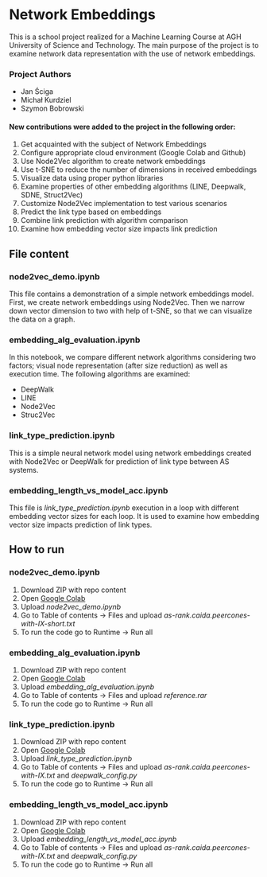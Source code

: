 # Network Embeddings

This is a school project realized for a Machine Learning Course at AGH University of Science and Technology. The main purpose of the project is to examine network data representation with the use of network embeddings.

### Project Authors
- Jan Ściga
- Michał Kurdziel
- Szymon Bobrowski

#### New contributions were added to the project in the following order:
1. Get acquainted with the subject of Network Embeddings
2. Configure appropriate cloud environment (Google Colab and Github)
3. Use Node2Vec algorithm to create network embeddings
4. Use t-SNE to reduce the number of dimensions in received embeddings
5. Visualize data using proper python libraries
6. Examine properties of other embedding algorithms (LINE, Deepwalk, SDNE, Struct2Vec)
7. Customize Node2Vec implementation to test various scenarios
8. Predict the link type based on embeddings
9. Combine link prediction with algorithm comparison
10. Examine how embedding vector size impacts link prediction


## File content

### node2vec_demo.ipynb
This file contains a demonstration of a simple network embeddings model. First, we create network embeddings using Node2Vec. Then we narrow down vector dimension to two with help of t-SNE, so that we can visualize the data on a graph.

### embedding_alg_evaluation.ipynb
In this notebook, we compare different network algorithms considering two factors; visual node representation (after size reduction) as well as execution time. The following algorithms are examined:
- DeepWalk
- LINE
- Node2Vec
- Struc2Vec

### link_type_prediction.ipynb
This is a simple neural network model using network embeddings created with Node2Vec or DeepWalk for prediction of link type between AS systems.

### embedding_length_vs_model_acc.ipynb
This file is _link_type_prediction.ipynb_ execution in a loop with different embedding vector sizes for each loop. It is used to examine how embedding vector size impacts prediction of link types.


## How to run

### node2vec_demo.ipynb
1. Download ZIP with repo content
2. Open [Google Colab](https://colab.research.google.com)
3. Upload _node2vec_demo.ipynb_
4. Go to Table of contents -> Files and upload _as-rank.caida.peercones-with-IX-short.txt_
5. To run the code go to Runtime -> Run all

### embedding_alg_evaluation.ipynb
1. Download ZIP with repo content
2. Open [Google Colab](https://colab.research.google.com)
3. Upload _embedding_alg_evaluation.ipynb_
4. Go to Table of contents -> Files and upload _reference.rar_
5. To run the code go to Runtime -> Run all

### link_type_prediction.ipynb
1. Download ZIP with repo content
2. Open [Google Colab](https://colab.research.google.com)
3. Upload _link_type_prediction.ipynb_
4. Go to Table of contents -> Files and upload _as-rank.caida.peercones-with-IX.txt_ and _deepwalk_config.py_
5. To run the code go to Runtime -> Run all

### embedding_length_vs_model_acc.ipynb
1. Download ZIP with repo content
2. Open [Google Colab](https://colab.research.google.com)
3. Upload _embedding_length_vs_model_acc.ipynb_
4. Go to Table of contents -> Files and upload _as-rank.caida.peercones-with-IX.txt_ and _deepwalk_config.py_
5. To run the code go to Runtime -> Run all
